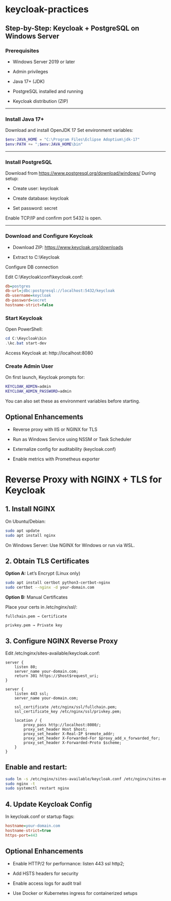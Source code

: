 # keycloak-practices

## Step-by-Step: Keycloak + PostgreSQL on Windows Server

### Prerequisites

- Windows Server 2019 or later

- Admin privileges

- Java 17+ (JDK)

- PostgreSQL installed and running

- Keycloak distribution (ZIP)

---
### Install Java 17+

Download and install OpenJDK 17 Set environment variables:

```powershell
$env:JAVA_HOME = "C:\Program Files\Eclipse Adoptium\jdk-17"
$env:PATH += ";$env:JAVA_HOME\bin"
```
---

### Install PostgreSQL

Download from https://www.postgresql.org/download/windows/ During setup:

- Create user: keycloak

- Create database: keycloak

- Set password: secret

Enable TCP/IP and confirm port 5432 is open.

---
### Download and Configure Keycloak

- Download ZIP: https://www.keycloak.org/downloads

- Extract to C:\Keycloak

Configure DB connection

Edit C:\Keycloak\conf\keycloak.conf:

```ini
db=postgres
db-url=jdbc:postgresql://localhost:5432/keycloak
db-username=keycloak
db-password=secret
hostname-strict=false
```

### Start Keycloak

Open PowerShell:

```powershell
cd C:\Keycloak\bin
.\kc.bat start-dev
```

Access Keycloak at: http://localhost:8080

### Create Admin User

On first launch, Keycloak prompts for:

```bash
KEYCLOAK_ADMIN=admin
KEYCLOAK_ADMIN_PASSWORD=admin
```

You can also set these as environment variables before starting.

## Optional Enhancements

- Reverse proxy with IIS or NGINX for TLS

- Run as Windows Service using NSSM or Task Scheduler

- Externalize config for auditability (keycloak.conf)

- Enable metrics with Prometheus exporter

# Reverse Proxy with NGINX + TLS for Keycloak

## 1. Install NGINX
On Ubuntu/Debian:

```bash
sudo apt update
sudo apt install nginx
```

On Windows Server: Use NGINX for Windows or run via WSL.

## 2. Obtain TLS Certificates

**Option A:** Let’s Encrypt (Linux only)

```bash
sudo apt install certbot python3-certbot-nginx
sudo certbot --nginx -d your-domain.com
```

**Option B:** Manual Certificates

Place your certs in /etc/nginx/ssl/:

    fullchain.pem → Certificate
    
    privkey.pem → Private key

## 3. Configure NGINX Reverse Proxy
Edit /etc/nginx/sites-available/keycloak.conf:

```nginx
server {
    listen 80;
    server_name your-domain.com;
    return 301 https://$host$request_uri;
}

server {
    listen 443 ssl;
    server_name your-domain.com;

    ssl_certificate /etc/nginx/ssl/fullchain.pem;
    ssl_certificate_key /etc/nginx/ssl/privkey.pem;

    location / {
        proxy_pass http://localhost:8080/;
        proxy_set_header Host $host;
        proxy_set_header X-Real-IP $remote_addr;
        proxy_set_header X-Forwarded-For $proxy_add_x_forwarded_for;
        proxy_set_header X-Forwarded-Proto $scheme;
    }
}
```

## Enable and restart:

```bash
sudo ln -s /etc/nginx/sites-available/keycloak.conf /etc/nginx/sites-enabled/
sudo nginx -t
sudo systemctl restart nginx
```

## 4. Update Keycloak Config

In keycloak.conf or startup flags:

```ini
hostname=your-domain.com
hostname-strict=true
https-port=443
```

## Optional Enhancements

- Enable HTTP/2 for performance: listen 443 ssl http2;

- Add HSTS headers for security

- Enable access logs for audit trail

- Use Docker or Kubernetes ingress for containerized setups
